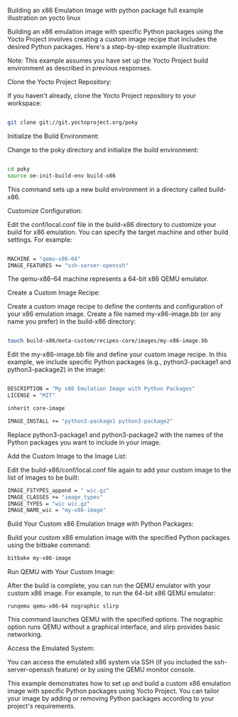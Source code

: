 Building an x86 Emulation Image with python package  full example illustration on yocto linux

Building an x86 emulation image with specific Python packages using the Yocto Project involves creating a custom image recipe that includes the desired Python packages. Here's a step-by-step example illustration:

Note: This example assumes you have set up the Yocto Project build environment as described in previous responses.

Clone the Yocto Project Repository:

If you haven't already, clone the Yocto Project repository to your workspace:

```bash

git clone git://git.yoctoproject.org/poky
```

Initialize the Build Environment:

Change to the poky directory and initialize the build environment:

```bash

cd poky
source oe-init-build-env build-x86
```

This command sets up a new build environment in a directory called build-x86.

Customize Configuration:

Edit the conf/local.conf file in the build-x86 directory to customize your build for x86 emulation. You can specify the target machine and other build settings. For example:

```bash

MACHINE = "qemu-x86-64"
IMAGE_FEATURES += "ssh-server-openssh"
```

The qemu-x86-64 machine represents a 64-bit x86 QEMU emulator.

Create a Custom Image Recipe:

Create a custom image recipe to define the contents and configuration of your x86 emulation image. Create a file named my-x86-image.bb (or any name you prefer) in the build-x86 directory:

```bash

touch build-x86/meta-custom/recipes-core/images/my-x86-image.bb
```

Edit the my-x86-image.bb file and define your custom image recipe. In this example, we include specific Python packages (e.g., python3-package1 and python3-package2) in the image:

```bash

DESCRIPTION = "My x86 Emulation Image with Python Packages"
LICENSE = "MIT"

inherit core-image

IMAGE_INSTALL += "python3-package1 python3-package2"
```

Replace python3-package1 and python3-package2 with the names of the Python packages you want to include in your image.

Add the Custom Image to the Image List:

Edit the build-x86/conf/local.conf file again to add your custom image to the list of images to be built:

```bash
IMAGE_FSTYPES_append = " wic.gz"
IMAGE_CLASSES += "image_types"
IMAGE_TYPES = "wic wic.gz"
IMAGE_NAME_wic = "my-x86-image"
```

Build Your Custom x86 Emulation Image with Python Packages:

Build your custom x86 emulation image with the specified Python packages using the bitbake command:

```bash
bitbake my-x86-image
```

Run QEMU with Your Custom Image:

After the build is complete, you can run the QEMU emulator with your custom x86 image. For example, to run the 64-bit x86 QEMU emulator:

```
runqemu qemu-x86-64 nographic slirp
```

This command launches QEMU with the specified options. The nographic option runs QEMU without a graphical interface, and slirp provides basic networking.

Access the Emulated System:

You can access the emulated x86 system via SSH (if you included the ssh-server-openssh feature) or by using the QEMU monitor console.

This example demonstrates how to set up and build a custom x86 emulation image with specific Python packages using Yocto Project. You can tailor your image by adding or removing Python packages according to your project's requirements.


